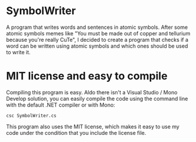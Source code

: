 # SymbolWriter
A program that writes words and sentences in atomic symbols. After some atomic symbols memes like "You must be made out of copper and tellurium because you're really CuTe", I decided to create a program that checks if a word can be written using atomic symbols and which ones should be used to write it.

# MIT license and easy to compile
Compiling this program is easy. Aldo there isn't a Visual Studio / Mono Develop solution, you can easily compile the code using the command line with the default .NET compiler or with Mono:

`csc SymbolWriter.cs`

This program also uses the MIT license, which makes it easy to use my code under the condition that you include the license file. 
